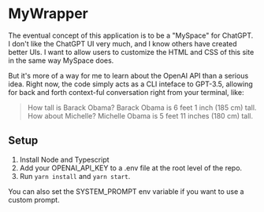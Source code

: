 # MyWrapper

The eventual concept of this application is to be a "MySpace" for ChatGPT. I don't like the ChatGPT
UI very much, and I know others have created better UIs. I want to allow users to customize the HTML
and CSS of this site in the same way MySpace does.

But it's more of a way for me to learn about the OpenAI API than a serious idea. Right now, the code
simply acts as a CLI inteface to GPT-3.5, allowing for back and forth context-ful conversation right
from your terminal, like:
> How tall is Barack Obama?
> Barack Obama is 6 feet 1 inch (185 cm) tall.
> How about Michelle?
> Michelle Obama is 5 feet 11 inches (180 cm) tall.


## Setup

1. Install Node and Typescript
2. Add your OPENAI_API_KEY to a .env file at the root level of the repo.
3. Run `yarn install` and `yarn start`.

You can also set the SYSTEM_PROMPT env variable if you want to use a custom prompt.